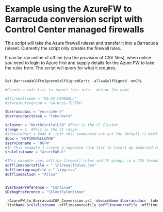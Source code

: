 
# Example using the AzureFW to Barracuda conversion script with Control Center managed firewalls

This script will take the Azure firewall ruleset and transfer it into a Barracuda ruleset. Currently the script only creates the firewall rules. 

It can be ran online of offline (via the provision of CSV files), when online you need to login to Azure first and supply details for the Azure FW to take the rules from. The script will query for what it requires.



```powershell

Set-BarracudaCGFtoIgnoreSelfSignedCerts -allowSelfSigned -noCRL

#Create a rule list to import this into - define the name

#$firewallname = "GA-AZ-FIREWALL"
#$fwresourcegroup = "GA-Ncus-TESTRG"

$barracudacc = "youriphere"
$barracudacctoken = "tokenhere"

$cluster = "NorthCentralUS8" #This is the CC Cluster
$range = 1  #This is the CC range
#$devicePort = 8443 # -left this commented out ast the default is 8443
$box = "MYFIREWALLNAME"
$servicename = "NGFW"
#In this example I create a seperate rule list to insert my imported rules into. I could remove the -listname $rulelist name below and write direct to the main firewall ruleset.
$rulelistname = "AzureFWRul"

#This example uses offline firewall rules and IP groups in a CSV format
$offlinesourcefile = ".\FirewallRules.csv"
$offlineipgroupfile = ".\ipg.csv"
$offlineaction = "Allow"


$VerbosePreference = "Continue"
$DebugPreference = "SilentlyContinue"

./AzureFW_to_BarracudaCGF_Conversion.ps1 -deviceName $barracudacc -token $barracudacctoken -range $range -cluster $cluster -serviceName $servicename -box $box `
-listName $rulelistname -offlinesourcefile $offlinesourcefile -offlineipgroupfile $offlineipgroupfile -offlineaction Allow -removeduplicates $true 

```